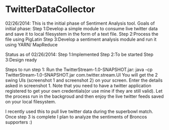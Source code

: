 TwitterDataCollector
====================

02/26/2014:
This is the initial phase of Sentiment Analysis tool. 
Goals of initial phase:
Step 1:Develop a simple module to consume live twitter data and save it to local filesystem in the form of a text file.
Step 2:Process the file using PigLatin
Step 3:Develop a sentiment analysis module and run it using YARN/ MapReduce

Status as of 02/26/2014:
Step 1:Implemented
Step 2:To be started
Step 3:Design ready

Steps to run step 1:
Run the TwitterStream-1.0-SNAPSHOT.jar:
java -cp TwitterStream-1.0-SNAPSHOT.jar com.twitter.stream.UI
You will get the 2 swing UIs (screenshot 1 and screenshot 2) on your screen. Enter the details asked in screenshot 1.
Note that you need to have a twitter application registered to get your own credentials(or use mine if they are still 
valid). Let the process run in the backgroud and then enjoy the live twitter feeds saved on your local filesystem. 

I recently used this to pull live twitter data during the superbowl match. Once step 3 is complete I plan to analyze the
sentiments of Broncos supporters :)

